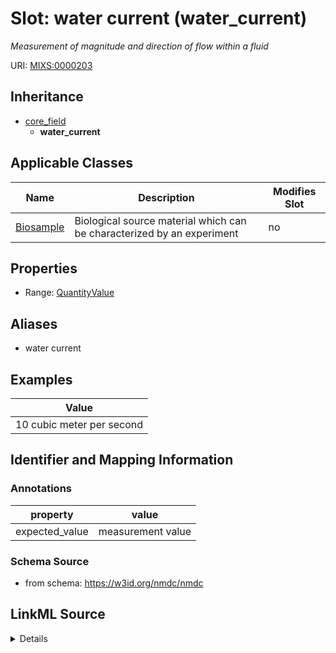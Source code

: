 # Slot: water current (water_current)


_Measurement of magnitude and direction of flow within a fluid_



URI: [MIXS:0000203](https://w3id.org/mixs/0000203)




## Inheritance

* [core_field](core_field.md)
    * **water_current**





## Applicable Classes

| Name | Description | Modifies Slot |
| --- | --- | --- |
[Biosample](Biosample.md) | Biological source material which can be characterized by an experiment |  no  |







## Properties

* Range: [QuantityValue](QuantityValue.md)



## Aliases


* water current




## Examples

| Value |
| --- |
| 10 cubic meter per second |

## Identifier and Mapping Information





### Annotations

| property | value |
| --- | --- |
| expected_value | measurement value || preferred_unit | cubic meter per second, knots || occurrence | 1 |



### Schema Source


* from schema: https://w3id.org/nmdc/nmdc




## LinkML Source

<details>
```yaml
name: water_current
annotations:
  expected_value:
    tag: expected_value
    value: measurement value
  preferred_unit:
    tag: preferred_unit
    value: cubic meter per second, knots
  occurrence:
    tag: occurrence
    value: '1'
description: Measurement of magnitude and direction of flow within a fluid
title: water current
examples:
- value: 10 cubic meter per second
from_schema: https://w3id.org/nmdc/nmdc
aliases:
- water current
rank: 1000
is_a: core field
slot_uri: MIXS:0000203
multivalued: false
alias: water_current
domain_of:
- Biosample
range: QuantityValue

```
</details>